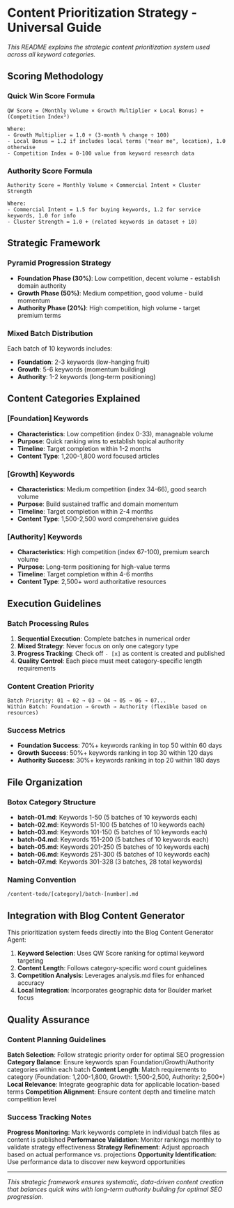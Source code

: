 # Content Prioritization Strategy - Universal Guide

*This README explains the strategic content prioritization system used across all keyword categories.*

## Scoring Methodology

### Quick Win Score Formula
```
QW Score = (Monthly Volume × Growth Multiplier × Local Bonus) ÷ (Competition Index²)

Where:
- Growth Multiplier = 1.0 + (3-month % change ÷ 100)
- Local Bonus = 1.2 if includes local terms ("near me", location), 1.0 otherwise  
- Competition Index = 0-100 value from keyword research data
```

### Authority Score Formula
```
Authority Score = Monthly Volume × Commercial Intent × Cluster Strength

Where:
- Commercial Intent = 1.5 for buying keywords, 1.2 for service keywords, 1.0 for info
- Cluster Strength = 1.0 + (related keywords in dataset ÷ 10)
```

## Strategic Framework

### Pyramid Progression Strategy
- **Foundation Phase (30%)**: Low competition, decent volume - establish domain authority
- **Growth Phase (50%)**: Medium competition, good volume - build momentum
- **Authority Phase (20%)**: High competition, high volume - target premium terms

### Mixed Batch Distribution
Each batch of 10 keywords includes:
- **Foundation**: 2-3 keywords (low-hanging fruit)
- **Growth**: 5-6 keywords (momentum building) 
- **Authority**: 1-2 keywords (long-term positioning)

## Content Categories Explained

### **[Foundation]** Keywords
- **Characteristics**: Low competition (index 0-33), manageable volume
- **Purpose**: Quick ranking wins to establish topical authority
- **Timeline**: Target completion within 1-2 months
- **Content Type**: 1,200-1,800 word focused articles

### **[Growth]** Keywords  
- **Characteristics**: Medium competition (index 34-66), good search volume
- **Purpose**: Build sustained traffic and domain momentum
- **Timeline**: Target completion within 2-4 months
- **Content Type**: 1,500-2,500 word comprehensive guides

### **[Authority]** Keywords
- **Characteristics**: High competition (index 67-100), premium search volume
- **Purpose**: Long-term positioning for high-value terms
- **Timeline**: Target completion within 4-6 months
- **Content Type**: 2,500+ word authoritative resources

## Execution Guidelines

### Batch Processing Rules
1. **Sequential Execution**: Complete batches in numerical order
2. **Mixed Strategy**: Never focus on only one category type
3. **Progress Tracking**: Check off `- [x]` as content is created and published
4. **Quality Control**: Each piece must meet category-specific length requirements

### Content Creation Priority
```
Batch Priority: 01 → 02 → 03 → 04 → 05 → 06 → 07...
Within Batch: Foundation → Growth → Authority (flexible based on resources)
```

### Success Metrics
- **Foundation Success**: 70%+ keywords ranking in top 50 within 60 days
- **Growth Success**: 50%+ keywords ranking in top 30 within 120 days  
- **Authority Success**: 30%+ keywords ranking in top 20 within 180 days

## File Organization

### Botox Category Structure
- **batch-01.md**: Keywords 1-50 (5 batches of 10 keywords each)
- **batch-02.md**: Keywords 51-100 (5 batches of 10 keywords each)
- **batch-03.md**: Keywords 101-150 (5 batches of 10 keywords each)
- **batch-04.md**: Keywords 151-200 (5 batches of 10 keywords each)
- **batch-05.md**: Keywords 201-250 (5 batches of 10 keywords each)
- **batch-06.md**: Keywords 251-300 (5 batches of 10 keywords each)
- **batch-07.md**: Keywords 301-328 (3 batches, 28 total keywords)

### Naming Convention
```
/content-todo/[category]/batch-[number].md
```

## Integration with Blog Content Generator

This prioritization system feeds directly into the Blog Content Generator Agent:
1. **Keyword Selection**: Uses QW Score ranking for optimal keyword targeting
2. **Content Length**: Follows category-specific word count guidelines
3. **Competition Analysis**: Leverages analysis.md files for enhanced accuracy
4. **Local Integration**: Incorporates geographic data for Boulder market focus

## Quality Assurance

### Content Planning Guidelines
**Batch Selection**: Follow strategic priority order for optimal SEO progression
**Category Balance**: Ensure keywords span Foundation/Growth/Authority categories within each batch
**Content Length**: Match requirements to category (Foundation: 1,200-1,800, Growth: 1,500-2,500, Authority: 2,500+)
**Local Relevance**: Integrate geographic data for applicable location-based terms
**Competition Alignment**: Ensure content depth and timeline match competition level

### Success Tracking Notes
**Progress Monitoring**: Mark keywords complete in individual batch files as content is published
**Performance Validation**: Monitor rankings monthly to validate strategy effectiveness
**Strategy Refinement**: Adjust approach based on actual performance vs. projections
**Opportunity Identification**: Use performance data to discover new keyword opportunities

---

*This strategic framework ensures systematic, data-driven content creation that balances quick wins with long-term authority building for optimal SEO progression.*